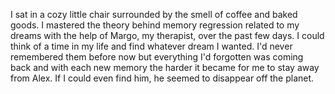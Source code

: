 I sat in a cozy little chair surrounded by the smell of coffee and baked goods.  I mastered the theory behind memory regression related to my dreams with the help of Margo, my therapist, over the past few days.  I could think of a time in my life and find whatever dream I wanted.  I'd never remembered them before now but everything I'd forgotten was coming back and with each new memory the harder it became for me to stay away from Alex.  If I could even find him, he seemed to disappear off the planet.


<!--stackedit_data:
eyJoaXN0b3J5IjpbLTk2ODIxMzVdfQ==
-->